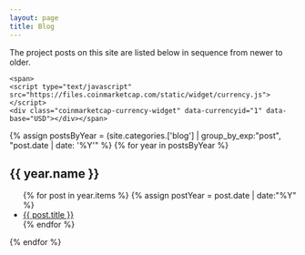 ```yaml
---
layout: page
title: Blog
---
```


The project posts on this site are listed below in sequence from newer to older.

    <span>
    <script type="text/javascript" src="https://files.coinmarketcap.com/static/widget/currency.js"></script>
    <div class="coinmarketcap-currency-widget" data-currencyid="1" data-base="USD"></div></span>

{% assign postsByYear = (site.categories.['blog'] | group_by_exp:"post", "post.date | date: '%Y'" %}
{% for year in postsByYear %}
<h2>{{ year.name }}</h2>
<ul>
{% for post in year.items %}
{% assign postYear = post.date | date:"%Y" %}
<li><a href="{{ post.url }}">{{ post.title }}</a></li>		
{% endfor %}
</ul>	
{% endfor %}
